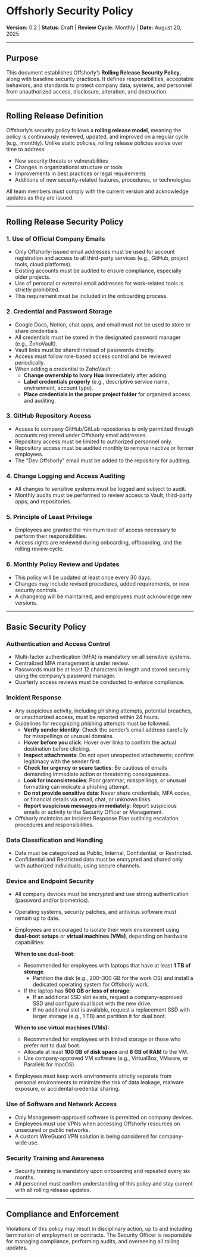 # Offshorly Security Policy
**Version:** 0.2 | **Status:** Draft | **Review Cycle:** Monthly | **Date:** August 20, 2025  

---

## Purpose

This document establishes Offshorly’s **Rolling Release Security Policy**, along with baseline security practices. It defines responsibilities, acceptable behaviors, and standards to protect company data, systems, and personnel from unauthorized access, disclosure, alteration, and destruction.

---

## Rolling Release Definition

Offshorly’s security policy follows a **rolling release model**, meaning the policy is continuously reviewed, updated, and improved on a regular cycle (e.g., monthly). Unlike static policies, rolling release policies evolve over time to address:

- New security threats or vulnerabilities  
- Changes in organizational structure or tools  
- Improvements in best practices or legal requirements  
- Additions of new security-related features, procedures, or technologies  

All team members must comply with the current version and acknowledge updates as they are issued.

---

## Rolling Release Security Policy
          
### 1. Use of Official Company Emails
- Only Offshorly-issued email addresses must be used for account registration and access to all third-party services (e.g., GitHub, project tools, cloud platforms).  
- Existing accounts must be audited to ensure compliance, especially older projects.  
- Use of personal or external email addresses for work-related tools is strictly prohibited.  
- This requirement must be included in the onboarding process.  

### 2. Credential and Password Storage
* Google Docs, Notion, chat apps, and email must not be used to store or share credentials.
* All credentials must be stored in the designated password manager (e.g., ZohoVault).
* Vault links must be shared instead of passwords directly.
* Access must follow role-based access control and be reviewed periodically.
* When adding a credential to ZohoVault:
  * **Change ownership to Ivory Hua** immediately after adding.
  * **Label credentials properly** (e.g., descriptive service name, environment, account type).
  * **Place credentials in the proper project folder** for organized access and auditing.

### 3. GitHub Repository Access
- Access to company GitHub/GitLab repositories is only permitted through accounts registered under Offshorly email addresses.  
- Repository access must be limited to authorized personnel only.  
- Repository access must be audited monthly to remove inactive or former employees. 
- The "Dev Offshorly" email must be added to the repository for auditing.

### 4. Change Logging and Access Auditing
- All changes to sensitive systems must be logged and subject to audit.  
- Monthly audits must be performed to review access to Vault, third-party apps, and repositories.  

### 5. Principle of Least Privilege
- Employees are granted the minimum level of access necessary to perform their responsibilities.  
- Access rights are reviewed during onboarding, offboarding, and the rolling review cycle.  

### 6. Monthly Policy Review and Updates
- This policy will be updated at least once every 30 days.  
- Changes may include revised procedures, added requirements, or new security controls.  
- A changelog will be maintained, and employees must acknowledge new versions.  

---

## Basic Security Policy

### Authentication and Access Control
- Multi-factor authentication (MFA) is mandatory on all sensitive systems.  
- Centralized MFA management is under review.  
- Passwords must be at least 12 characters in length and stored securely using the company’s password manager.  
- Quarterly access reviews must be conducted to enforce compliance.  

### Incident Response
- Any suspicious activity, including phishing attempts, potential breaches, or unauthorized access, must be reported within 24 hours.  
- Guidelines for recognizing phishing attempts must be followed.
    - **Verify sender identity**: Check the sender’s email address carefully for misspellings or unusual domains.  
    - **Hover before you click**: Hover over links to confirm the actual destination before clicking.  
    - **Inspect attachments**: Do not open unexpected attachments; confirm legitimacy with the sender first.  
    - **Check for urgency or scare tactics**: Be cautious of emails demanding immediate action or threatening consequences.  
    - **Look for inconsistencies**: Poor grammar, misspellings, or unusual formatting can indicate a phishing attempt.  
    - **Do not provide sensitive data**: Never share credentials, MFA codes, or financial details via email, chat, or unknown links.  
    - **Report suspicious messages immediately**: Report suspicious emails or activity to the Security Officer or Management.
- Offshorly maintains an Incident Response Plan outlining escalation procedures and responsibilities.  

### Data Classification and Handling
- Data must be categorized as Public, Internal, Confidential, or Restricted.  
- Confidential and Restricted data must be encrypted and shared only with authorized individuals, using secure channels.  

### Device and Endpoint Security
- All company devices must be encrypted and use strong authentication (password and/or biometrics).  
- Operating systems, security patches, and antivirus software must remain up to date.  
- Employees are encouraged to isolate their work environment using **dual-boot setups** or **virtual machines (VMs)**, depending on hardware capabilities:  

  **When to use dual-boot:**  
  - Recommended for employees with laptops that have at least **1 TB of storage**.  
    - Partition the disk (e.g., 200–300 GB for the work OS) and install a dedicated operating system for Offshorly work.  
  - If the laptop has **500 GB or less of storage**:  
    - If an additional SSD slot exists, request a company-approved SSD and configure dual boot with the new drive.  
    - If no additional slot is available, request a replacement SSD with larger storage (e.g., 1 TB) and partition it for dual boot.  

  **When to use virtual machines (VMs):**  
  - Recommended for employees with limited storage or those who prefer not to dual boot.  
  - Allocate at least **100 GB of disk space** and **8 GB of RAM** to the VM.  
  - Use company-approved VM software (e.g., VirtualBox, VMware, or Parallels for macOS).  

- Employees must keep work environments strictly separate from personal environments to minimize the risk of data leakage, malware exposure, or accidental credential sharing.  

### Use of Software and Network Access
- Only Management-approved software is permitted on company devices.  
- Employees must use VPNs when accessing Offshorly resources on unsecured or public networks.  
- A custom WireGuard VPN solution is being considered for company-wide use.  

### Security Training and Awareness
- Security training is mandatory upon onboarding and repeated every six months.  
- All personnel must confirm understanding of this policy and stay current with all rolling release updates.  

---

## Compliance and Enforcement

Violations of this policy may result in disciplinary action, up to and including termination of employment or contracts. The Security Officer is responsible for managing compliance, performing audits, and overseeing all rolling updates.
